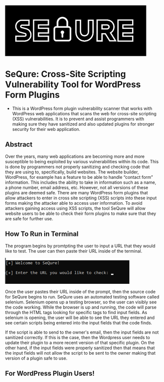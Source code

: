 ![SeQure](img/sequre_logo.png)
# SeQure: Cross-Site Scripting Vulnerability Tool for WordPress Form Plugins

+ This is a WordPress form plugin vulnerability scanner that works with WordPress web applications that scans the web for cross-site scripting (XSS) vulnerabilities. It is to prevent and assist programmers with making sure they have sanitized and also updated plugins for stronger security for their web application.

## Abstract
Over the years, many web applications are becoming more and more susceptible to being exploited by various vulnerabilities within its code. This is done by programmers not properly sanitizing and checking code that they are using to, specifically, build websites. The website builder, WordPress, for example has a feature to be able to handle “contact form” information. This includes the ability to take in information such as a name, a phone number, email address, etc. However, not all versions of these plugins are deemed safe. There are many WordPress form plugins that allow attackers to enter in cross site scripting (XSS) scripts into these input forms making the attacker able to access user information. To avoid attackers gaining access using XSS scripts, the tool SeQure will allow website users to be able to check their form plugins to make sure that they are safe for further use.

## How To Run in Terminal

The program begins by promtpting the user to input a URL that they would like to test. The user can then paste their URL inside of the terminal.

![Beginning Prompt](img/bg_prompt.png)

Once the user pastes their URL inside of the prompt, then the source code for SeQure begins to run. SeQure uses an automated testing software called selenium. Selenium opens up a testing browser, so the user can visibly see the code working. While the browser is up and running, the code will parse through the HTML tags looking for specific tags to find input fields. As selenium is opening, the user will be able to see the URL they entered and see certain scripts being entered into the input fields that the code finds. 

If the script is able to send to the owner's email, then the input fields are not sanitized correctly. If this is the case, then the Wordpress user needs to update their plugin to a more recent version of that specific plugin. On the other hand, if the input fields were properly sanitized then that means that the input fields will not allow the script to be sent to the owner making that version of a plugin safe to use.


## For WordPress Plugin Users!


